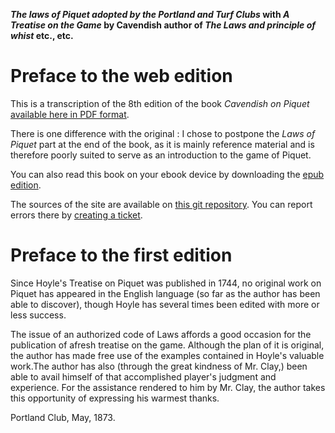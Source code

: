 **_The laws of Piquet adopted by the Portland and Turf Clubs_ with _A Treatise on the Game_ by Cavendish author of _The Laws and principle of whist_ etc., etc.**

# Preface to the web edition

This is a transcription of the 8th edition of the book _Cavendish on Piquet_ [available here in PDF format](images/laws_of_piquet_Cavendish.pdf).

There is one difference with the original : I chose to postpone the _Laws of Piquet_ part at the end of the book, as it is mainly reference material and is therefore poorly suited to serve as an introduction to the game of Piquet.

You can also read this book on your ebook device by downloading the [epub edition](piquetCavendish.epub).

The sources of the site are available on [this git repository](https://github.com/mmai/piquetBook/). You can report errors there by [creating a ticket](https://github.com/mmai/piquetBook/issues).

# Preface to the first edition

Since Hoyle's Treatise on Piquet was published in 1744, no original work on Piquet has appeared in the English language (so far as the author has been able to discover), though Hoyle has several times been edited with more or less success.

The issue of an authorized code of Laws affords a good occasion for the publication of afresh treatise on the game. Although the plan of it is original, the author has made free use of the examples contained in Hoyle's valuable work.The author has also (through the great kindness of Mr. Clay,) been able to avail himself of that accomplished player's judgment and experience. For the assistance rendered to him by Mr. Clay, the author takes this opportunity of expressing his warmest thanks.

Portland Club, May, 1873.

